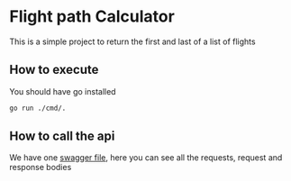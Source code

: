 # Flight path Calculator

This is a simple project to return the first and last  of a list  of flights

## How to execute

 You should have go installed
```sh
go run ./cmd/.
```

## How to call the api

We have one [swagger file](./docs/swagger.yml), here you can see all the requests, request and response bodies